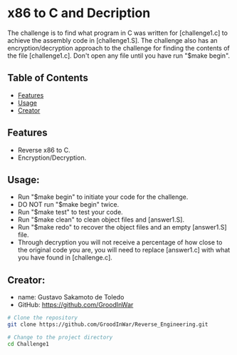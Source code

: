 # x86 to C and Decription

The challenge is to find what program in C was written for [challenge1.c] to achieve the assembly 
code in [challenge1.S]. The challenge also has an encryption/decryption approach to the challenge
for finding the contents of the file [challenge1.c]. Don't open any file until you have run 
"$make begin".

## Table of Contents

- [Features](#features)
- [Usage](#usage)
- [Creator](#creator)


## Features

- Reverse x86 to C.
- Encryption/Decryption.

## Usage:

- Run "$make begin" to initiate your code for the challenge. 
- DO NOT run "$make begin" twice.
- Run "$make test" to test your code.
- Run "$make clean" to clean object files and [answer1.S].
- Run "$make redo" to recover the object files and an empty [answer1.S] file.
- Through decryption you will not receive a percentage of how close to the original code you are,
you will need to replace [answer1.c] with what you have found in [challenge.c].

## Creator:
- name: Gustavo Sakamoto de Toledo
- GitHub: https://github.com/GroodInWar

```bash
# Clone the repository
git clone https://github.com/GroodInWar/Reverse_Engineering.git

# Change to the project directory
cd Challenge1
